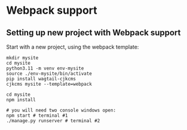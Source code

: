 # Webpack support

## Setting up new project with Webpack support

Start with a new project, using the webpack template:

```
mkdir mysite
cd mysite
python3.11 -m venv env-mysite
source ./env-mysite/bin/activate
pip install wagtail-cjkcms
cjkcms mysite --template=webpack

cd mysite
npm install

# you will need two console windows open:
npm start # terminal #1
./manage.py runserver # terminal #2
```
